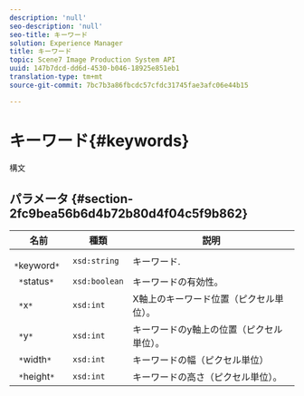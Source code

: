 ```yaml
---
description: 'null'
seo-description: 'null'
seo-title: キーワード
solution: Experience Manager
title: キーワード
topic: Scene7 Image Production System API
uuid: 147b7dcd-dd6d-4530-b046-18925e851eb1
translation-type: tm+mt
source-git-commit: 7bc7b3a86fbcdc57cfdc31745fae3afc06e44b15

---
```



# キーワード{#keywords}

構文

## パラメータ {#section-2fc9bea56b6d4b72b80d4f04c5f9b862}

| 名前 | 種類 | 説明 |
|---|---|---|
| ` *`keyword`*` | `xsd:string` | キーワード. |
| ` *`status`*` | `xsd:boolean` | キーワードの有効性。 |
| ` *`x`*` | `xsd:int` | X軸上のキーワード位置（ピクセル単位）。 |
| ` *`y`*` | `xsd:int` | キーワードのy軸上の位置（ピクセル単位）。 |
| ` *`width`*` | `xsd:int` | キーワードの幅（ピクセル単位） |
| ` *`height`*` | `xsd:int` | キーワードの高さ（ピクセル単位）。 |

